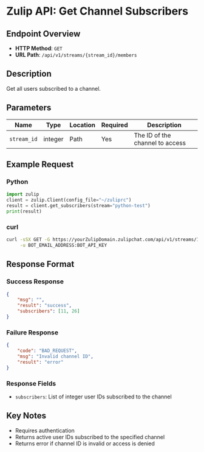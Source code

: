 # Zulip API: Get Channel Subscribers

## Endpoint Overview
- **HTTP Method**: `GET`
- **URL Path**: `/api/v1/streams/{stream_id}/members`

## Description
Get all users subscribed to a channel.

## Parameters
| Name | Type | Location | Required | Description |
|------|------|----------|----------|-------------|
| `stream_id` | integer | Path | Yes | The ID of the channel to access |

## Example Request

### Python
```python
import zulip
client = zulip.Client(config_file="~/zuliprc")
result = client.get_subscribers(stream="python-test")
print(result)
```

### curl
```bash
curl -sSX GET -G https://yourZulipDomain.zulipchat.com/api/v1/streams/1/members \
     -u BOT_EMAIL_ADDRESS:BOT_API_KEY
```

## Response Format

### Success Response
```json
{
    "msg": "",
    "result": "success",
    "subscribers": [11, 26]
}
```

### Failure Response
```json
{
    "code": "BAD_REQUEST",
    "msg": "Invalid channel ID",
    "result": "error"
}
```

### Response Fields
- `subscribers`: List of integer user IDs subscribed to the channel

## Key Notes
- Requires authentication
- Returns active user IDs subscribed to the specified channel
- Returns error if channel ID is invalid or access is denied